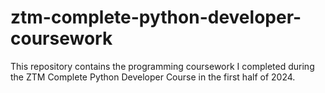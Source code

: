 # ztm-complete-python-developer-coursework
This repository contains the programming coursework I completed during the ZTM Complete Python Developer Course in the first half of 2024.
